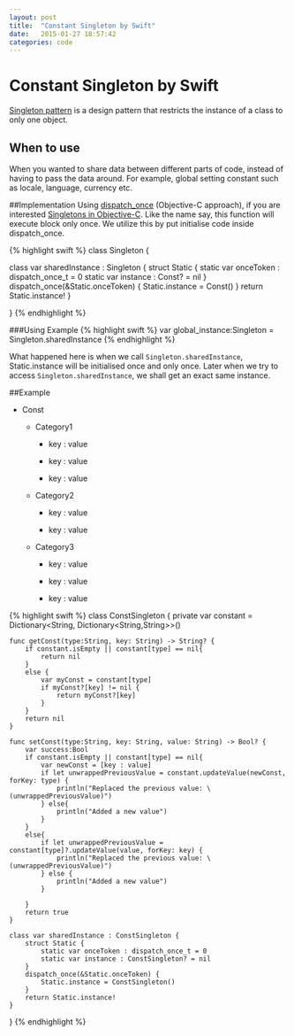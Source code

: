 ```yaml
---
layout: post
title:  "Constant Singleton by Swift"
date:   2015-01-27 18:57:42
categories: code
---
```

# Constant Singleton by Swift
[Singleton pattern](http://www.galloway.me.uk/tutorials/singleton-classes/) is a design pattern that restricts
the instance of a class to only one object.

## When to use
When you wanted to share data between different parts of code, instead of having to pass the data around. For example,
global setting constant such as locale, language, currency etc.

##Implementation
Using [dispatch_once](https://developer.apple.com/library/mac/documentation/Darwin/Reference/ManPages/man3/dispatch_once_f.3.html) (Objective-C approach), if you are interested [Singletons in Objective-C](http://www.galloway.me.uk/tutorials/singleton-classes/). Like the name say, this function will execute block only once. We utilize this by put initialise code inside dispatch_once.

{% highlight swift %}
class Singleton {

  class var sharedInstance : Singleton {
    struct Static {
        static var onceToken : dispatch_once_t = 0
        static var instance : Const? = nil
    }
    dispatch_once(&Static.onceToken) {
        Static.instance = Const()
    }
    return Static.instance!
  }

}
{% endhighlight %}

###Using Example
{% highlight swift %}
var global_instance:Singleton = Singleton.sharedInstance
{% endhighlight %}

What happened here is when we call `Singleton.sharedInstance`, Static.instance will be initialised once and only once. Later when we try to access `Singleton.sharedInstance`, we shall get an exact same instance.  





##Example
- Const

  - Category1

    - key : value

    - key : value

    - key : value

  - Category2

    - key : value

    - key : value

  - Category3

    - key : value

    - key : value

    - key : value

{% highlight swift %}
class ConstSingleton {
    private var constant = Dictionary<String, Dictionary<String,String>>()

    func getConst(type:String, key: String) -> String? {
        if constant.isEmpty || constant[type] == nil{
            return nil
        }
        else {
            var myConst = constant[type]
            if myConst?[key] != nil {
                return myConst?[key]
            }
        }
        return nil
    }

    func setConst(type:String, key: String, value: String) -> Bool? {
        var success:Bool
        if constant.isEmpty || constant[type] == nil{
            var newConst = [key : value]
            if let unwrappedPreviousValue = constant.updateValue(newConst, forKey: type) {
                println("Replaced the previous value: \(unwrappedPreviousValue)")
            } else{
                println("Added a new value")
            }
        }
        else{
            if let unwrappedPreviousValue = constant[type]?.updateValue(value, forKey: key) {
                println("Replaced the previous value: \(unwrappedPreviousValue)")
            } else {
                println("Added a new value")
            }

        }
        return true
    }

    class var sharedInstance : ConstSingleton {
        struct Static {
            static var onceToken : dispatch_once_t = 0
            static var instance : ConstSingleton? = nil
        }
        dispatch_once(&Static.onceToken) {
            Static.instance = ConstSingleton()
        }
        return Static.instance!
    }
}
{% endhighlight %}
